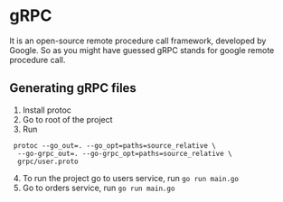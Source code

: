 # gRPC
It is an open-source remote procedure call framework, developed by Google. So as you might have guessed gRPC stands for google remote procedure call.

## Generating gRPC files
1. Install protoc
2. Go to root of the project
3. Run
  ```
   protoc --go_out=. --go_opt=paths=source_relative \
    --go-grpc_out=. --go-grpc_opt=paths=source_relative \
    grpc/user.proto
   ```
4. To run the project go to users service, run ```go run main.go```
5. Go to orders service, run ```go run main.go```
   

